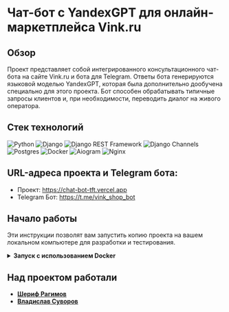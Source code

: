 
# Чат-бот с YandexGPT для онлайн-маркетплейса Vink.ru

## Обзор
Проект представляет собой интегрированного консультационного чат-бота на сайте Vink.ru и бота для Telegram. Ответы бота генерируются языковой моделью YandexGPT, которая была дополнительно дообучена специально для этого проекта. Бот способен обрабатывать типичные запросы клиентов и, при необходимости, переводить диалог на живого оператора.


## Стек технологий
![Python](https://img.shields.io/badge/-Python-3776AB?style=for-the-badge&logo=python&logoColor=white)
![Django](https://img.shields.io/badge/-Django-092E20?style=for-the-badge&logo=django&logoColor=white)
![Django REST Framework](https://img.shields.io/badge/Django_REST_Framework-009688?style=for-the-badge&logo=django&logoColor=white)
![Django Channels](https://img.shields.io/badge/Django_Channels-9C27B0?style=for-the-badge&logo=django&logoColor=white)
![Postgres](https://img.shields.io/badge/-Postgres-336791?style=for-the-badge&logo=postgresql&logoColor=white)
![Docker](https://img.shields.io/badge/-Docker-2496ED?style=for-the-badge&logo=docker&logoColor=white)
![Aiogram](https://img.shields.io/badge/-Aiogram-2CA5E0?style=for-the-badge&logo=telegram&logoColor=white)
![Nginx](https://img.shields.io/badge/-Nginx-009639?style=for-the-badge&logo=nginx&logoColor=white)

## URL-адреса проекта и Telegram бота:
- Проект: https://chat-bot-tft.vercel.app
- Telegram Бот: https://t.me/vink_shop_bot

## Начало работы

Эти инструкции позволят вам запустить копию проекта на вашем локальном компьютере для разработки и тестирования.

<details>
<summary><strong>Запуск с использованием Docker</strong></summary>

### Предварительные требования

Убедитесь, что у вас установлены Docker и Docker Compose. Это можно сделать, следуя официальной документации Docker: https://docs.docker.com/get-docker/ и https://docs.docker.com/compose/install/

### Установка и запуск

1. Клонируйте репозиторий на локальный компьютер:
   ```
   git clone git@github.com:TechForceTurbo/backend.git
   cd backend/infra
   ```

2. Запустите контейнеры с помощью Docker Compose:
   ```
   docker compose -f docker-compose.local.yml up
   ```

   Теперь приложение должно быть доступно по адресу:

   http://localhost:8000
   
   А документация доступна по адресу:
   
   http://localhost:8000/api/v1/swagger/

</details>


## Над проектом работали
- [**Шериф Рагимов**](https://github.com/ragimov700)
- [**Владислав Суворов**](https://github.com/XaverD1992)